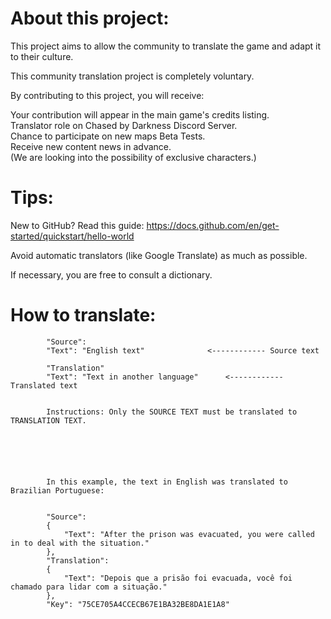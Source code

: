 # About this project:

This project aims to allow the community to translate the game and adapt it to their culture.

This community translation project is completely voluntary. 

By contributing to this project, you will receive:

Your contribution will appear in the main game's credits listing. <br />
Translator role on Chased by Darkness Discord Server. <br />
Chance to participate on new maps Beta Tests. <br />
Receive new content news in advance. <br />
(We are looking into the possibility of exclusive characters.)





# Tips:

New to GitHub? Read this guide: https://docs.github.com/en/get-started/quickstart/hello-world

Avoid automatic translators (like Google Translate) as much as possible.

If necessary, you are free to consult a dictionary.




# How to translate:




			"Source":
			"Text": "English text"				<------------ Source text

			"Translation"
			"Text": "Text in another language"		<------------ Translated text


			Instructions: Only the SOURCE TEXT must be translated to TRANSLATION TEXT.
			





			In this example, the text in English was translated to Brazilian Portuguese:


			"Source":
			{
				"Text": "After the prison was evacuated, you were called in to deal with the situation."
			},
			"Translation":
			{
				"Text": "Depois que a prisão foi evacuada, você foi chamado para lidar com a situação."
			},
			"Key": "75CE705A4CCECB67E1BA32BE8DA1E1A8"
      
      
      
      
      
      
      

